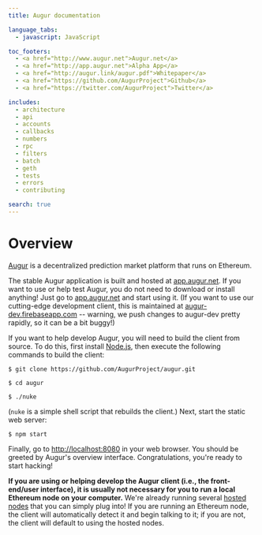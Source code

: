 ```yaml
---
title: Augur documentation

language_tabs:
  - javascript: JavaScript

toc_footers:
  - <a href="http://www.augur.net">Augur.net</a>
  - <a href="http://app.augur.net">Alpha App</a>
  - <a href="http://augur.link/augur.pdf">Whitepaper</a>
  - <a href="https://github.com/AugurProject">Github</a>
  - <a href="https://twitter.com/AugurProject">Twitter</a>

includes:
  - architecture
  - api
  - accounts
  - callbacks
  - numbers
  - rpc
  - filters
  - batch
  - geth
  - tests
  - errors
  - contributing

search: true
---
```

Overview
========

[Augur](http://augur.net) is a decentralized prediction market platform that runs on Ethereum.

The stable Augur application is built and hosted at [app.augur.net](https://app.augur.net).  If you want to use or help test Augur, you do not need to download or install anything!  Just go to [app.augur.net](https://app.augur.net) and start using it.  (If you want to use our cutting-edge development client, this is maintained at [augur-dev.firebaseapp.com](https://augur-dev.firebaseapp.com) -- warning, we push changes to augur-dev pretty rapidly, so it can be a bit buggy!)

If you want to help develop Augur, you will need to build the client from source.  To do this, first install [Node.js](https://nodejs.org/), then execute the following commands to build the client:

`$ git clone https://github.com/AugurProject/augur.git`

`$ cd augur`

`$ ./nuke`

(`nuke` is a simple shell script that rebuilds the client.)  Next, start the static web server:

`$ npm start`

Finally, go to [http://localhost:8080](http://localhost:8080) in your web browser.  You should be greeted by Augur's overview interface.  Congratulations, you're ready to start hacking!

<aside class="notice"><b>If you are using or helping develop the Augur client (i.e., the front-end/user interface), it is usually not necessary for you to run a local Ethereum node on your computer.</b>  We're already running several <a href="http://docs.augur.net/#hosted-node">hosted nodes</a> that you can simply plug into!  If you are running an Ethereum node, the client will automatically detect it and begin talking to it; if you are not, the client will default to using the hosted nodes.</aside>
